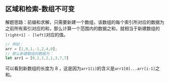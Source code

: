 ## 区域和检索-数组不可变

解题思路：前缀和求解，只需要新建一个数组，该数组的每个索引所对应的数据为之前所有索引对应的和，那么计算一个范围内的数据之和，就相当于新建数组的`[right+1] - [left]`对应的值。

```js
// 例如：
arr = [1,0,1,-1,2,4,0];
// 那么新建数组的数据为：
let arr1 = [0,1,1,2,1,3,7,7]
```

可以看到新数组的长度为 8 ，这是因为`arr1[i]`的含义是`arr1[0]...arr[i-1]`之和。